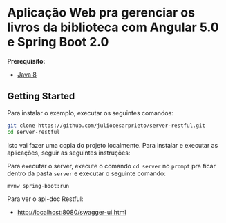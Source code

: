# Aplicação Web pra gerenciar os livros da biblioteca com Angular 5.0 e Spring Boot 2.0

**Prerequisito:** 
* [Java 8](http://www.oracle.com/technetwork/java/javase/downloads/jdk8-downloads-2133151.html)

## Getting Started

Para instalar o exemplo, executar os seguintes comandos:

```bash
git clone https://github.com/juliocesarprieto/server-restful.git
cd server-restful
```

Isto vai fazer uma copia do projeto localmente. Para instalar e executar as aplicações, seguir as seguintes instruções:

Para executar o server, execute o comando `cd server` no `prompt` pra ficar dentro da pasta `server` e executar o seguinte comando: 
 
```bash
mvnw spring-boot:run
```

Para ver o api-doc Restful:


* [http://localhost:8080/swagger-ui.html](http://localhost:8080/swagger-ui.html)